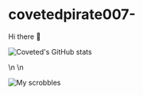# covetedpirate007-
Hi there 👋

![Coveted's GitHub stats](https://github-readme-stats.vercel.app/api?username=covetedpirate007&show_icons=true&theme=radical)

\n
\n


![My scrobbles](https://lastfm-recently-played.vercel.app/api?user=ways_unknown&count=1)

